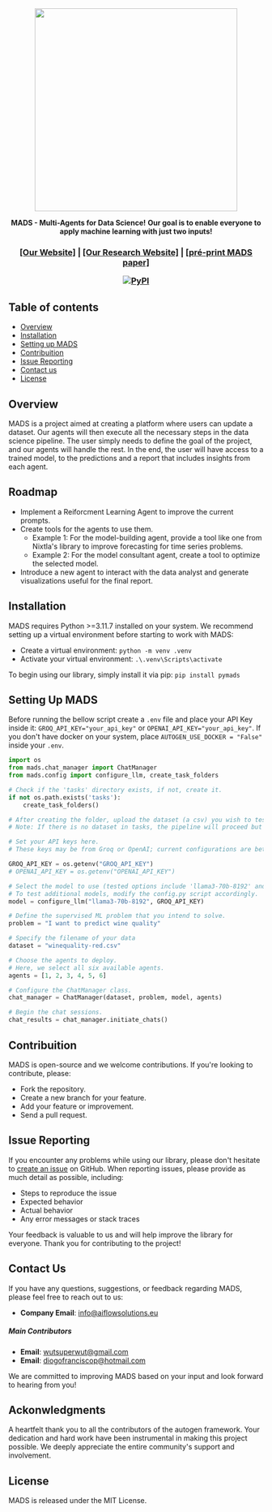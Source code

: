 <div align="center">
<img src="docs\assets\mads-logo.png" width="400px">

**MADS - Multi-Agents for Data Science!**
**Our goal is to enable everyone to apply machine learning with just two inputs!**
<h3>

[[Our Website]](https://aiflowsolutions.github.io/site-agi-flow-solutions/) | [[Our Research Website]](https://aiflowsolutions.github.io/site-agi-flow-research-robotics/) | [[pré-print MADS paper]](https://aiflowsolutions.github.io/site-agi-flow-research-robotics/papers.html)

[![PyPI](https://img.shields.io/pypi/v/pymads)](https://pypi.org/project/pymads/)

</h3>
</div>

## Table of contents

- [Overview](#overview)
- [Installation](#installation)
- [Setting up MADS](#setting-up-mads)
- [Contribuition](#contribuition)
- [Issue Reporting](#issue-reporting)
- [Contact us](#contact-us)
- [License](#license)


## Overview
MADS is a project aimed at creating a platform where users can update a dataset. Our agents will then execute all the necessary steps in the data science pipeline. The user simply needs to define the goal of the project, and our agents will handle the rest. In the end, the user will have access to a trained model, to the predictions and a report that includes insights from each agent.

## Roadmap
- Implement a Reiforcment Learning Agent to improve the current prompts.
- Create tools for the agents to use them.
    - Example 1: For the model-building agent, provide a tool like one from Nixtla's library to improve forecasting for time series problems.
    - Example 2: For the model consultant agent, create a tool to optimize the selected model.
- Introduce a new agent to interact with the data analyst and generate visualizations useful for the final report.

## Installation
MADS requires Python >=3.11.7 installed on your system. We recommend setting up a virtual environment before starting to work with MADS:
- Create a virtual environment: `python -m venv .venv`
- Activate your virtual environment: `.\.venv\Scripts\activate`

To begin using our library, simply install it via pip:
`pip install pymads`

## Setting Up MADS
Before running the bellow script create a `.env` file and place your API Key inside it: `GROQ_API_KEY="your_api_key"` or `OPENAI_API_KEY="your_api_key"`.
If you don't have docker on your system, place `AUTOGEN_USE_DOCKER = "False"` inside your `.env`.

```python
import os
from mads.chat_manager import ChatManager
from mads.config import configure_llm, create_task_folders

# Check if the 'tasks' directory exists, if not, create it.
if not os.path.exists('tasks'):
    create_task_folders()

# After creating the folder, upload the dataset (a csv) you wish to test into tasks/datasets. 
# Note: If there is no dataset in tasks, the pipeline will proceed but yield no results.

# Set your API keys here.
# These keys may be from Groq or OpenAI; current configurations are better suited for Groq.

GROQ_API_KEY = os.getenv("GROQ_API_KEY")
# OPENAI_API_KEY = os.getenv("OPENAI_API_KEY")

# Select the model to use (tested options include 'llama3-70b-8192' and 'gpt-3.5-turbo-0125').
# To test additional models, modify the config.py script accordingly.
model = configure_llm("llama3-70b-8192", GROQ_API_KEY)

# Define the supervised ML problem that you intend to solve.
problem = "I want to predict wine quality"

# Specify the filename of your data
dataset = "winequality-red.csv"

# Choose the agents to deploy.
# Here, we select all six available agents.
agents = [1, 2, 3, 4, 5, 6]

# Configure the ChatManager class.
chat_manager = ChatManager(dataset, problem, model, agents)

# Begin the chat sessions.
chat_results = chat_manager.initiate_chats()
```

## Contribuition
MADS is open-source and we welcome contributions. If you're looking to contribute, please:

- Fork the repository.
- Create a new branch for your feature.
- Add your feature or improvement.
- Send a pull request.

## Issue Reporting

If you encounter any problems while using our library, please don't hesitate to [create an issue](https://github.com/AiFlowSolutions/MADS/issues) on GitHub. When reporting issues, please provide as much detail as possible, including:

- Steps to reproduce the issue
- Expected behavior
- Actual behavior
- Any error messages or stack traces

Your feedback is valuable to us and will help improve the library for everyone. Thank you for contributing to the project!

## Contact Us

If you have any questions, suggestions, or feedback regarding MADS, please feel free to reach out to us:

- **Company Email**: [info@aiflowsolutions.eu](mailto:info@aiflowsolutions.eu)

##### Main Contributors

- **Email**: [wutsuperwut@gmail.com](mailto:wutsuperwut@gmail.com)
- **Email**: [diogofranciscop@hotmail.com](mailto:diogofranciscop@hotmail.com)

We are committed to improving MADS based on your input and look forward to hearing from you!

## Ackonwledgments
A heartfelt thank you to all the contributors of the autogen framework. Your dedication and hard work have been instrumental in making this project possible. We deeply appreciate the entire community's support and involvement.

## License
MADS is released under the MIT License.
